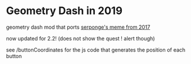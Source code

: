 # Geometry Dash in 2019

geometry dash mod that ports [serponge's meme from 2017](https://twitter.com/Sersponge/status/828175416145932288)

now updated for 2.2! (does not show the quest ! alert though)

see /buttonCoordinates for the js code that generates the position of each button